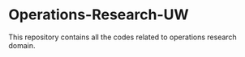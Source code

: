 # Operations-Research-UW
This repository contains all the codes related to operations research domain.
